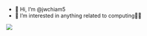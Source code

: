 - 👋 Hi, I’m @jwchiam5
- 👀 I’m interested in anything related to computing👨‍💻

![](https://komarev.com/ghpvc/?username=jwchiam5&style=flat-square&color=brightgreen&label=PROFILE+VIEWS&base=100)

<!---
jwchiam5/jwchiam5 is a ✨ special ✨ repository because its `README.md` (this file) appears on your GitHub profile.
You can click the Preview link to take a look at your changes.
--->
